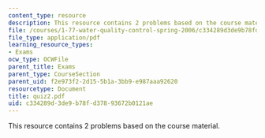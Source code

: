 ```yaml
---
content_type: resource
description: This resource contains 2 problems based on the course material.
file: /courses/1-77-water-quality-control-spring-2006/c334289d3de9b78fd37893672b0121ae_quiz2.pdf
file_type: application/pdf
learning_resource_types:
- Exams
ocw_type: OCWFile
parent_title: Exams
parent_type: CourseSection
parent_uid: f2e973f2-2d15-5b1a-3bb9-e987aaa92620
resourcetype: Document
title: quiz2.pdf
uid: c334289d-3de9-b78f-d378-93672b0121ae
---
```

This resource contains 2 problems based on the course material.

